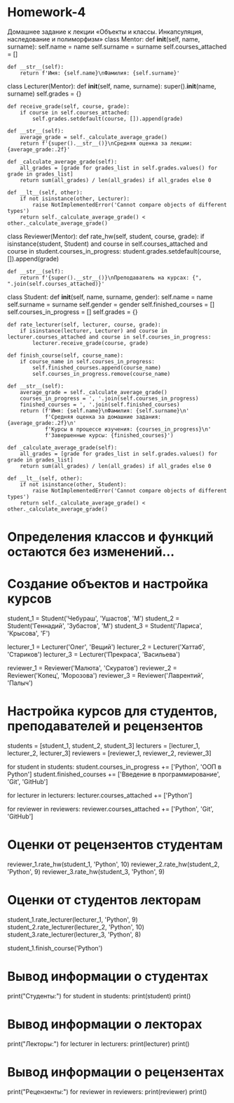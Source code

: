 # Homework-4
 Домашнее задание к лекции «Объекты и классы. Инкапсуляция, наследование и полиморфизм»
class Mentor:
    def __init__(self, name, surname):
        self.name = name
        self.surname = surname
        self.courses_attached = []

    def __str__(self):
        return f'Имя: {self.name}\nФамилия: {self.surname}'

class Lecturer(Mentor):
    def __init__(self, name, surname):
        super().__init__(name, surname)
        self.grades = {}

    def receive_grade(self, course, grade):
        if course in self.courses_attached:
            self.grades.setdefault(course, []).append(grade)

    def __str__(self):
        average_grade = self._calculate_average_grade()
        return f'{super().__str__()}\nСредняя оценка за лекции: {average_grade:.2f}'

    def _calculate_average_grade(self):
        all_grades = [grade for grades_list in self.grades.values() for grade in grades_list]
        return sum(all_grades) / len(all_grades) if all_grades else 0

    def __lt__(self, other):
        if not isinstance(other, Lecturer):
            raise NotImplementedError('Cannot compare objects of different types')
        return self._calculate_average_grade() < other._calculate_average_grade()

class Reviewer(Mentor):
    def rate_hw(self, student, course, grade):
        if isinstance(student, Student) and course in self.courses_attached and course in student.courses_in_progress:
            student.grades.setdefault(course, []).append(grade)

    def __str__(self):
        return f'{super().__str__()}\nПреподаватель на курсах: {", ".join(self.courses_attached)}'

class Student:
    def __init__(self, name, surname, gender):
        self.name = name
        self.surname = surname
        self.gender = gender
        self.finished_courses = []
        self.courses_in_progress = []
        self.grades = {}

    def rate_lecturer(self, lecturer, course, grade):
        if isinstance(lecturer, Lecturer) and course in lecturer.courses_attached and course in self.courses_in_progress:
            lecturer.receive_grade(course, grade)

    def finish_course(self, course_name):
        if course_name in self.courses_in_progress:
            self.finished_courses.append(course_name)
            self.courses_in_progress.remove(course_name)
    
    def __str__(self):
        average_grade = self._calculate_average_grade()
        courses_in_progress = ', '.join(self.courses_in_progress)
        finished_courses = ', '.join(self.finished_courses)
        return (f'Имя: {self.name}\nФамилия: {self.surname}\n'
                f'Средняя оценка за домашние задания: {average_grade:.2f}\n'
                f'Курсы в процессе изучения: {courses_in_progress}\n'
                f'Завершенные курсы: {finished_courses}')

    def _calculate_average_grade(self):
        all_grades = [grade for grades_list in self.grades.values() for grade in grades_list]
        return sum(all_grades) / len(all_grades) if all_grades else 0

    def __lt__(self, other):
        if not isinstance(other, Student):
            raise NotImplementedError('Cannot compare objects of different types')
        return self._calculate_average_grade() < other._calculate_average_grade()

# Определения классов и функций остаются без изменений...

# Создание объектов и настройка курсов
student_1 = Student('Чебураш', 'Ушастов', 'M')
student_2 = Student('Геннадий', 'Зубастов', 'М')
student_3 = Student('Лариса', 'Крысова', 'F')

lecturer_1 = Lecturer('Олег', 'Вещий')
lecturer_2 = Lecturer('Хаттаб', 'Стариков')
lecturer_3 = Lecturer('Прекраса', 'Васильева')

reviewer_1 = Reviewer('Малюта', 'Скуратов')
reviewer_2 = Reviewer('Копец', 'Морозова')
reviewer_3 = Reviewer('Лаврентий', 'Палыч')

# Настройка курсов для студентов, преподавателей и рецензентов
students = [student_1, student_2, student_3]
lecturers = [lecturer_1, lecturer_2, lecturer_3]
reviewers = [reviewer_1, reviewer_2, reviewer_3]

for student in students:
    student.courses_in_progress += ['Python', 'ООП в Python']
    student.finished_courses += ['Введение в программирование', 'Git',   'GitHub']

for lecturer in lecturers:
    lecturer.courses_attached += ['Python']

for reviewer in reviewers:
    reviewer.courses_attached += ['Python', 'Git', 'GitHub']

# Оценки от рецензентов студентам
reviewer_1.rate_hw(student_1, 'Python', 10)
reviewer_2.rate_hw(student_2, 'Python', 9)
reviewer_3.rate_hw(student_3, 'Python', 9)

# Оценки от студентов лекторам
student_1.rate_lecturer(lecturer_1, 'Python', 9)
student_2.rate_lecturer(lecturer_2, 'Python', 10)
student_3.rate_lecturer(lecturer_3, 'Python', 8)

student_1.finish_course('Python')

# Вывод информации о студентах
print("Студенты:")
for student in students:
    print(student)
    print()

# Вывод информации о лекторах
print("Лекторы:")
for lecturer in lecturers:
    print(lecturer)
    print()

# Вывод информации о рецензентах
print("Рецензенты:")
for reviewer in reviewers:
    print(reviewer)
    print()

